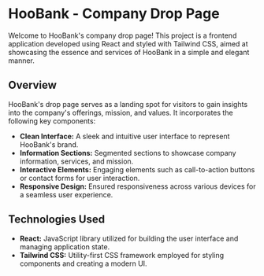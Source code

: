 # HooBank - Company Drop Page

Welcome to HooBank's company drop page! This project is a frontend application developed using React and styled with Tailwind CSS, aimed at showcasing the essence and services of HooBank in a simple and elegant manner.

## Overview

HooBank's drop page serves as a landing spot for visitors to gain insights into the company's offerings, mission, and values. It incorporates the following key components:

- **Clean Interface:** A sleek and intuitive user interface to represent HooBank's brand.
- **Information Sections:** Segmented sections to showcase company information, services, and mission.
- **Interactive Elements:** Engaging elements such as call-to-action buttons or contact forms for user interaction.
- **Responsive Design:** Ensured responsiveness across various devices for a seamless user experience.

## Technologies Used

- **React:** JavaScript library utilized for building the user interface and managing application state.
- **Tailwind CSS:** Utility-first CSS framework employed for styling components and creating a modern UI.
